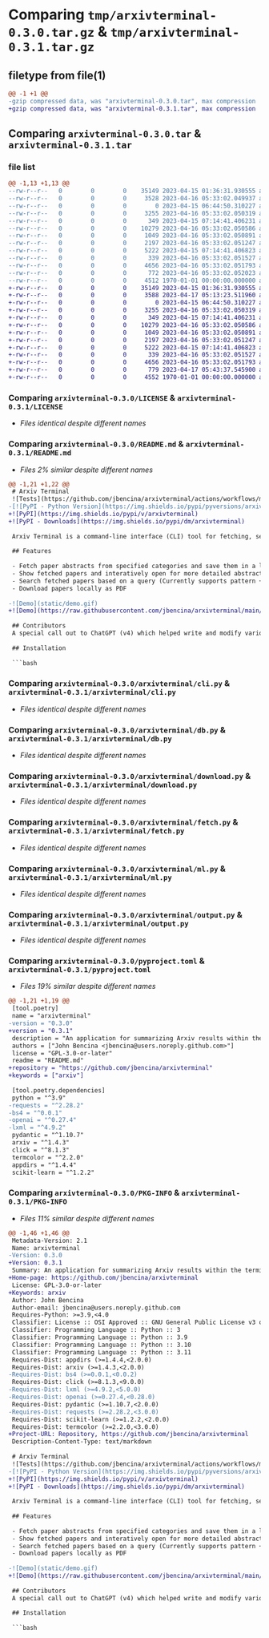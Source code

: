 # Comparing `tmp/arxivterminal-0.3.0.tar.gz` & `tmp/arxivterminal-0.3.1.tar.gz`

## filetype from file(1)

```diff
@@ -1 +1 @@
-gzip compressed data, was "arxivterminal-0.3.0.tar", max compression
+gzip compressed data, was "arxivterminal-0.3.1.tar", max compression
```

## Comparing `arxivterminal-0.3.0.tar` & `arxivterminal-0.3.1.tar`

### file list

```diff
@@ -1,13 +1,13 @@
--rw-r--r--   0        0        0    35149 2023-04-15 01:36:31.930555 arxivterminal-0.3.0/LICENSE
--rw-r--r--   0        0        0     3528 2023-04-16 05:33:02.049937 arxivterminal-0.3.0/README.md
--rw-r--r--   0        0        0        0 2023-04-15 06:44:50.310227 arxivterminal-0.3.0/arxivterminal/__init__.py
--rw-r--r--   0        0        0     3255 2023-04-16 05:33:02.050319 arxivterminal-0.3.0/arxivterminal/cli.py
--rw-r--r--   0        0        0      349 2023-04-15 07:14:41.406231 arxivterminal-0.3.0/arxivterminal/constants.py
--rw-r--r--   0        0        0    10279 2023-04-16 05:33:02.050586 arxivterminal-0.3.0/arxivterminal/db.py
--rw-r--r--   0        0        0     1049 2023-04-16 05:33:02.050891 arxivterminal-0.3.0/arxivterminal/download.py
--rw-r--r--   0        0        0     2197 2023-04-16 05:33:02.051247 arxivterminal-0.3.0/arxivterminal/fetch.py
--rw-r--r--   0        0        0     5222 2023-04-15 07:14:41.406823 arxivterminal-0.3.0/arxivterminal/ml.py
--rw-r--r--   0        0        0      339 2023-04-16 05:33:02.051527 arxivterminal-0.3.0/arxivterminal/models.py
--rw-r--r--   0        0        0     4656 2023-04-16 05:33:02.051793 arxivterminal-0.3.0/arxivterminal/output.py
--rw-r--r--   0        0        0      772 2023-04-16 05:33:02.052023 arxivterminal-0.3.0/pyproject.toml
--rw-r--r--   0        0        0     4512 1970-01-01 00:00:00.000000 arxivterminal-0.3.0/PKG-INFO
+-rw-r--r--   0        0        0    35149 2023-04-15 01:36:31.930555 arxivterminal-0.3.1/LICENSE
+-rw-r--r--   0        0        0     3588 2023-04-17 05:13:23.511960 arxivterminal-0.3.1/README.md
+-rw-r--r--   0        0        0        0 2023-04-15 06:44:50.310227 arxivterminal-0.3.1/arxivterminal/__init__.py
+-rw-r--r--   0        0        0     3255 2023-04-16 05:33:02.050319 arxivterminal-0.3.1/arxivterminal/cli.py
+-rw-r--r--   0        0        0      349 2023-04-15 07:14:41.406231 arxivterminal-0.3.1/arxivterminal/constants.py
+-rw-r--r--   0        0        0    10279 2023-04-16 05:33:02.050586 arxivterminal-0.3.1/arxivterminal/db.py
+-rw-r--r--   0        0        0     1049 2023-04-16 05:33:02.050891 arxivterminal-0.3.1/arxivterminal/download.py
+-rw-r--r--   0        0        0     2197 2023-04-16 05:33:02.051247 arxivterminal-0.3.1/arxivterminal/fetch.py
+-rw-r--r--   0        0        0     5222 2023-04-15 07:14:41.406823 arxivterminal-0.3.1/arxivterminal/ml.py
+-rw-r--r--   0        0        0      339 2023-04-16 05:33:02.051527 arxivterminal-0.3.1/arxivterminal/models.py
+-rw-r--r--   0        0        0     4656 2023-04-16 05:33:02.051793 arxivterminal-0.3.1/arxivterminal/output.py
+-rw-r--r--   0        0        0      779 2023-04-17 05:43:37.545900 arxivterminal-0.3.1/pyproject.toml
+-rw-r--r--   0        0        0     4552 1970-01-01 00:00:00.000000 arxivterminal-0.3.1/PKG-INFO
```

### Comparing `arxivterminal-0.3.0/LICENSE` & `arxivterminal-0.3.1/LICENSE`

 * *Files identical despite different names*

### Comparing `arxivterminal-0.3.0/README.md` & `arxivterminal-0.3.1/README.md`

 * *Files 2% similar despite different names*

```diff
@@ -1,21 +1,22 @@
 # Arxiv Terminal
 ![Tests](https://github.com/jbencina/arxivterminal/actions/workflows/main.yaml/badge.svg)
-[![PyPI - Python Version](https://img.shields.io/pypi/pyversions/arxivterminal)](https://pypi.org/project/arxivterminal)
+![PyPI](https://img.shields.io/pypi/v/arxivterminal)
+![PyPI - Downloads](https://img.shields.io/pypi/dm/arxivterminal)
 
 Arxiv Terminal is a command-line interface (CLI) tool for fetching, searching, and displaying papers from the [arXiv](https://arxiv.org/) preprint repository. The tool allows you to fetch papers from specified categories, search the fetched papers, and display their statistics.
 
 ## Features
 
 - Fetch paper abstracts from specified categories and save them in a local sqllite database.
 - Show fetched papers and interatively open for more detailed abstracts
 - Search fetched papers based on a query (Currently supports pattern + LSA semantic search)
 - Download papers locally as PDF
 
-![Demo](static/demo.gif)
+![Demo](https://raw.githubusercontent.com/jbencina/arxivterminal/main/static/demo.gif)
 
 ## Contributors
 A special call out to ChatGPT (v4) which helped write and modify various code and documentation in this repository.
 
 ## Installation
 
 ```bash
```

### Comparing `arxivterminal-0.3.0/arxivterminal/cli.py` & `arxivterminal-0.3.1/arxivterminal/cli.py`

 * *Files identical despite different names*

### Comparing `arxivterminal-0.3.0/arxivterminal/db.py` & `arxivterminal-0.3.1/arxivterminal/db.py`

 * *Files identical despite different names*

### Comparing `arxivterminal-0.3.0/arxivterminal/download.py` & `arxivterminal-0.3.1/arxivterminal/download.py`

 * *Files identical despite different names*

### Comparing `arxivterminal-0.3.0/arxivterminal/fetch.py` & `arxivterminal-0.3.1/arxivterminal/fetch.py`

 * *Files identical despite different names*

### Comparing `arxivterminal-0.3.0/arxivterminal/ml.py` & `arxivterminal-0.3.1/arxivterminal/ml.py`

 * *Files identical despite different names*

### Comparing `arxivterminal-0.3.0/arxivterminal/output.py` & `arxivterminal-0.3.1/arxivterminal/output.py`

 * *Files identical despite different names*

### Comparing `arxivterminal-0.3.0/pyproject.toml` & `arxivterminal-0.3.1/pyproject.toml`

 * *Files 19% similar despite different names*

```diff
@@ -1,21 +1,19 @@
 [tool.poetry]
 name = "arxivterminal"
-version = "0.3.0"
+version = "0.3.1"
 description = "An application for summarizing Arxiv results within the terminal"
 authors = ["John Bencina <jbencina@users.noreply.github.com>"]
 license = "GPL-3.0-or-later"
 readme = "README.md"
+repository = "https://github.com/jbencina/arxivterminal"
+keywords = ["arxiv"]
 
 [tool.poetry.dependencies]
 python = "^3.9"
-requests = "^2.28.2"
-bs4 = "^0.0.1"
-openai = "^0.27.4"
-lxml = "^4.9.2"
 pydantic = "^1.10.7"
 arxiv = "^1.4.3"
 click = "^8.1.3"
 termcolor = "^2.2.0"
 appdirs = "^1.4.4"
 scikit-learn = "^1.2.2"
```

### Comparing `arxivterminal-0.3.0/PKG-INFO` & `arxivterminal-0.3.1/PKG-INFO`

 * *Files 11% similar despite different names*

```diff
@@ -1,46 +1,46 @@
 Metadata-Version: 2.1
 Name: arxivterminal
-Version: 0.3.0
+Version: 0.3.1
 Summary: An application for summarizing Arxiv results within the terminal
+Home-page: https://github.com/jbencina/arxivterminal
 License: GPL-3.0-or-later
+Keywords: arxiv
 Author: John Bencina
 Author-email: jbencina@users.noreply.github.com
 Requires-Python: >=3.9,<4.0
 Classifier: License :: OSI Approved :: GNU General Public License v3 or later (GPLv3+)
 Classifier: Programming Language :: Python :: 3
 Classifier: Programming Language :: Python :: 3.9
 Classifier: Programming Language :: Python :: 3.10
 Classifier: Programming Language :: Python :: 3.11
 Requires-Dist: appdirs (>=1.4.4,<2.0.0)
 Requires-Dist: arxiv (>=1.4.3,<2.0.0)
-Requires-Dist: bs4 (>=0.0.1,<0.0.2)
 Requires-Dist: click (>=8.1.3,<9.0.0)
-Requires-Dist: lxml (>=4.9.2,<5.0.0)
-Requires-Dist: openai (>=0.27.4,<0.28.0)
 Requires-Dist: pydantic (>=1.10.7,<2.0.0)
-Requires-Dist: requests (>=2.28.2,<3.0.0)
 Requires-Dist: scikit-learn (>=1.2.2,<2.0.0)
 Requires-Dist: termcolor (>=2.2.0,<3.0.0)
+Project-URL: Repository, https://github.com/jbencina/arxivterminal
 Description-Content-Type: text/markdown
 
 # Arxiv Terminal
 ![Tests](https://github.com/jbencina/arxivterminal/actions/workflows/main.yaml/badge.svg)
-[![PyPI - Python Version](https://img.shields.io/pypi/pyversions/arxivterminal)](https://pypi.org/project/arxivterminal)
+![PyPI](https://img.shields.io/pypi/v/arxivterminal)
+![PyPI - Downloads](https://img.shields.io/pypi/dm/arxivterminal)
 
 Arxiv Terminal is a command-line interface (CLI) tool for fetching, searching, and displaying papers from the [arXiv](https://arxiv.org/) preprint repository. The tool allows you to fetch papers from specified categories, search the fetched papers, and display their statistics.
 
 ## Features
 
 - Fetch paper abstracts from specified categories and save them in a local sqllite database.
 - Show fetched papers and interatively open for more detailed abstracts
 - Search fetched papers based on a query (Currently supports pattern + LSA semantic search)
 - Download papers locally as PDF
 
-![Demo](static/demo.gif)
+![Demo](https://raw.githubusercontent.com/jbencina/arxivterminal/main/static/demo.gif)
 
 ## Contributors
 A special call out to ChatGPT (v4) which helped write and modify various code and documentation in this repository.
 
 ## Installation
 
 ```bash
```


